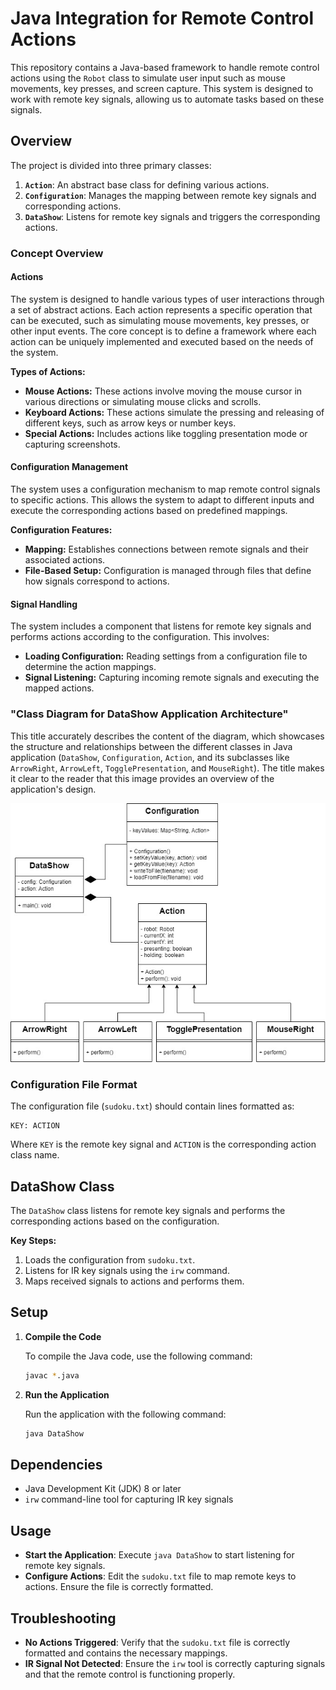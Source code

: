 # Java Integration for Remote Control Actions

This repository contains a Java-based framework to handle remote control actions using the `Robot` class to simulate user input such as mouse movements, key presses, and screen capture. This system is designed to work with remote key signals, allowing us to automate tasks based on these signals.

## Overview

The project is divided into three primary classes:
1. **`Action`**: An abstract base class for defining various actions.
2. **`Configuration`**: Manages the mapping between remote key signals and corresponding actions.
3. **`DataShow`**: Listens for remote key signals and triggers the corresponding actions.

### Concept Overview

#### **Actions**
The system is designed to handle various types of user interactions through a set of abstract actions. Each action represents a specific operation that can be executed, such as simulating mouse movements, key presses, or other input events. The core concept is to define a framework where each action can be uniquely implemented and executed based on the needs of the system.

**Types of Actions:**
- **Mouse Actions:** These actions involve moving the mouse cursor in various directions or simulating mouse clicks and scrolls.
- **Keyboard Actions:** These actions simulate the pressing and releasing of different keys, such as arrow keys or number keys.
- **Special Actions:** Includes actions like toggling presentation mode or capturing screenshots.

#### **Configuration Management**
The system uses a configuration mechanism to map remote control signals to specific actions. This allows the system to adapt to different inputs and execute the corresponding actions based on predefined mappings.

**Configuration Features:**
- **Mapping:** Establishes connections between remote signals and their associated actions.
- **File-Based Setup:** Configuration is managed through files that define how signals correspond to actions.

#### **Signal Handling**
The system includes a component that listens for remote key signals and performs actions according to the configuration. This involves:
- **Loading Configuration:** Reading settings from a configuration file to determine the action mappings.
- **Signal Listening:** Capturing incoming remote signals and executing the mapped actions.

### "Class Diagram for DataShow Application Architecture"

This title accurately describes the content of the diagram, which showcases the structure and relationships between the different classes in Java application (`DataShow`, `Configuration`, `Action`, and its subclasses like `ArrowRight`, `ArrowLeft`, `TogglePresentation`, and `MouseRight`). The title makes it clear to the reader that this image provides an overview of the application's design. 

![diagram](../images/java.png)

### Configuration File Format

The configuration file (`sudoku.txt`) should contain lines formatted as:
```
KEY: ACTION
```
Where `KEY` is the remote key signal and `ACTION` is the corresponding action class name.

## DataShow Class

The `DataShow` class listens for remote key signals and performs the corresponding actions based on the configuration.

**Key Steps:**
1. Loads the configuration from `sudoku.txt`.
2. Listens for IR key signals using the `irw` command.
3. Maps received signals to actions and performs them.

## Setup

1. **Compile the Code**

   To compile the Java code, use the following command:
   ```sh
   javac *.java
   ```

2. **Run the Application**

   Run the application with the following command:
   ```sh
   java DataShow
   ```

## Dependencies

- Java Development Kit (JDK) 8 or later
- `irw` command-line tool for capturing IR key signals

## Usage

- **Start the Application**: Execute `java DataShow` to start listening for remote key signals.
- **Configure Actions**: Edit the `sudoku.txt` file to map remote keys to actions. Ensure the file is correctly formatted.

## Troubleshooting

- **No Actions Triggered**: Verify that the `sudoku.txt` file is correctly formatted and contains the necessary mappings.
- **IR Signal Not Detected**: Ensure the `irw` tool is correctly capturing signals and that the remote control is functioning properly.

